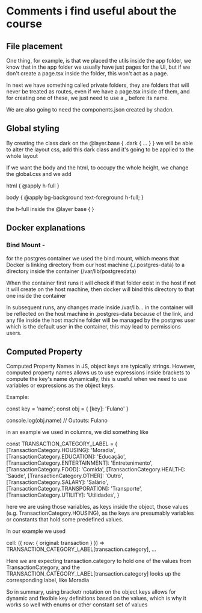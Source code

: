 # Comments i find useful about the course

## File placement

One thing, for example, is that we placed the utils inside the app folder, we know that in the app folder we usually have
just pages for the UI, but if we don't create a page.tsx inside the folder, this won't act as a page.

In next we have something called private folders, they are folders that will never be treated as routes, even if we have
a page.tsx inside of them, and for creating one of these, we just need to use a _ before its name.

We are also going to need the components.json created by shadcn.

## Global styling

By creating the class dark on the @layer.base { .dark { ... } } we will be able to alter the layout css, add this dark class
and it's going to be applied to the whole layout

If we want the body and the html, to occupy the whole height, we change the global.css and we add

  html {
    @apply h-full
  }

  body {
    @apply bg-background text-foreground h-full;
  }

the h-full inside the @layer base { }


## Docker explanations

### Bind Mount - 
  for the postgres container we used the bind mount, which means that Docker is linking directory from our host machine
  (./.postgres-data) to a directory inside the container (/var/lib/postgresdata)

  When the container first runs it will check if that folder exist in the host
  if not it will create on the host machine, then docker will bind this directory to that one inside the container

  In subsequent runs, any changes made inside /var/lib... in the container will be reflected on the host machine in
  .postgres-data because of the link, and any file inside the host machine folder will be managed by the postgres user
  which is the default user in the container, this may lead to permissions users.

## Computed Property

Computed Property Names in JS, object keys are typically strings. However, computed property names allows us to use expressions
inside brackets to compute the key's name dynamically, this is useful when we need to use variables or expressions as the object
keys.

Example:

const key = 'name';
const obj = {
[key]: 'Fulano'
}

console.log(obj.name) // Outouts: Fulano

in an example we used in columns, we did something like

const TRANSACTION_CATEGORY_LABEL = {
  [TransactionCategory.HOUSING]: 'Moradia',
  [TransactionCategory.EDUCATION]: 'Educação',
  [TransactionCategory.ENTERTAINMENT]: 'Entretenimento',
  [TransactionCategory.FOOD]: 'Comida',
  [TransactionCategory.HEALTH]: 'Saúde',
  [TransactionCategory.OTHER]: 'Outro',
  [TransactionCategory.SALARY]: 'Salário',
  [TransactionCategory.TRANSPORATION]: 'Transporte',
  [TransactionCategory.UTILITY]: 'Utilidades',
}

here we are using those variables, as keys inside the object, those values (e.g. TransactionCategory.HOUSING), as the keys
are presumably variables or constants that hold some predefined values.

In our example we used

cell: ({ row: { original: transaction } }) =>
  TRANSACTION_CATEGORY_LABEL[transaction.category], 
...

Here we are expecting transaction.category to hold one of the values from TransactionCategory, and the
TRANSACTION_CATEGORY_LABEL[transaction.category] looks up the corresponding label, like Moradia

So in summary, using bracketr notation on the object keys allows for dynamic and flexible key definitions based on the
values, which is why it works so well with enums or other constant set of values  